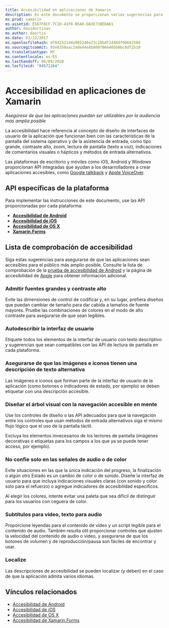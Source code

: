 ```yaml
---
title: Accesibilidad en aplicaciones de Xamarin
description: En este documento se proporcionan varias sugerencias para la creación de aplicaciones accesibles. Por ejemplo, incluye recomendaciones sobre fuentes grandes, contraste alto, interfaces autodescriptivas, etc.
ms.prod: xamarin
ms.assetid: E587F0CF-7C1D-41F8-B5A8-DA3E738EDA81
author: davidortinau
ms.author: daortin
ms.date: 03/22/2017
ms.openlocfilehash: df042521d4e9852d6e23c2bbdf24484f9068250d
ms.sourcegitcommit: 93e6358aac2ade44e8b800f066405b8bc8df2510
ms.translationtype: MT
ms.contentlocale: es-ES
ms.lasthandoff: 06/09/2020
ms.locfileid: "84571264"
---
```

# <a name="accessibility-in-xamarin-apps"></a>Accesibilidad en aplicaciones de Xamarin

_Asegúrese de que las aplicaciones puedan ser utilizables por la audiencia más amplia posible_

La accesibilidad hace referencia al concepto de diseño de interfaces de usuario de la aplicación que funcionan bien con las características de la pantalla del sistema operativo y de la asistencia de entrada, como tipo grande, contraste alto, zoom, lectura de pantalla (texto a voz), indicaciones de comentarios visuales o hápticos y métodos de entrada alternativos.

Las plataformas de escritorio y móviles como iOS, Android y Windows proporcionan API integradas que ayudan a los desarrolladores a crear aplicaciones accesibles, como [Google talkback](https://play.google.com/store/apps/details?id=com.google.android.marvin.talkback) y [Apple VoiceOver](https://www.apple.com/accessibility/ios/voiceover/).

## <a name="platform-specific-apis"></a>API específicas de la plataforma

Para implementar las instrucciones de este documento, use las API proporcionadas por cada plataforma:

- [**Accesibilidad de Android**](~/android/app-fundamentals/accessibility.md)
- [**Accesibilidad de iOS**](~/ios/app-fundamentals/accessibility.md)
- [**Accesibilidad de OS X**](~/mac/app-fundamentals/accessibility.md)
- [**Xamarin.Forms**](~/xamarin-forms/app-fundamentals/accessibility/index.md)

<a name="checklist"></a>

## <a name="accessibility-checklist"></a>Lista de comprobación de accesibilidad

Siga estas sugerencias para asegurarse de que las aplicaciones sean accesibles para el público más amplio posible. Consulte la lista de comprobación de la [prueba de accesibilidad de Android](https://developer.android.com/training/accessibility/testing.html) y la página de accesibilidad de [Apple](https://www.apple.com/accessibility/) para obtener información adicional.

### <a name="support-large-fonts-and-high-contrast"></a>Admitir fuentes grandes y contraste alto

Evite las dimensiones de control de codificar y, en su lugar, prefiera diseños que puedan cambiar de tamaño para dar cabida a tamaños de fuente mayores.
Pruebe las combinaciones de colores en el modo de alto contraste para asegurarse de que sean legibles.

### <a name="make-the-user-interface-self-describing"></a>Autodescribir la interfaz de usuario

Etiquete todos los elementos de la interfaz de usuario con texto descriptivo y sugerencias que sean compatibles con las API de lectura de pantalla en cada plataforma.

### <a name="ensure-that-images-and-icons-have-an-alternate-text-description"></a>Asegurarse de que las imágenes e iconos tienen una descripción de texto alternativa

Las imágenes e iconos que forman parte de la interfaz de usuario de la aplicación (como botones o indicadores de estado, por ejemplo) se deben etiquetar con una descripción accesible.

### <a name="design-the-visual-tree-with-accessible-navigation-in-mind"></a>Diseñar el árbol visual con la navegación accesible en mente

Use los controles de diseño o las API adecuados para que la navegación entre los controles que usan métodos de entrada alternativos siga el mismo flujo lógico que el uso de la pantalla táctil.

Excluya los elementos innecesarios de los lectores de pantalla (imágenes decorativas o etiquetas para los campos a los que ya se puede tener acceso, por ejemplo).

### <a name="dont-rely-on-audio-or-color-cues-alone"></a>No confíe solo en las señales de audio o de color

Evite situaciones en las que la única indicación del progreso, la finalización o algún otro Estado es un cambio de color o de sonido. Diseñe la interfaz de usuario para que incluya indicaciones visuales claras (con sonido y color solo para el refuerzo) o agregue indicadores de accesibilidad específicos.

Al elegir los colores, intente evitar una paleta que sea difícil de distinguir para los usuarios con ceguera de color.

### <a name="captioning-for-video-text-for-audio"></a>Subtítulos para vídeo, texto para audio

Proporcione leyendas para el contenido de vídeo y un script legible para el contenido de audio. También resulta útil proporcionar controles que ajusten la velocidad del contenido de audio o vídeo, y asegurarse de que los botones de volumen y de reproducción/pausa son fáciles de encontrar y usar.

### <a name="localize"></a>Localize

Las descripciones de accesibilidad se pueden localizar (y deben) en el caso de que la aplicación admita varios idiomas.

## <a name="related-links"></a>Vínculos relacionados

- [Accesibilidad de Android](~/android/app-fundamentals/accessibility.md)
- [Accesibilidad de iOS](~/ios/app-fundamentals/accessibility.md)
- [Accesibilidad de OS X](~/mac/app-fundamentals/accessibility.md)
- [Accesibilidad de Xamarin.Forms](~/xamarin-forms/app-fundamentals/accessibility/index.md)

